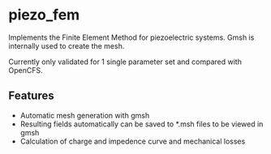 # piezo_fem

Implements the Finite Element Method for piezoelectric systems.
Gmsh is internally used to create the mesh.

Currently only validated for 1 single parameter set and compared with OpenCFS. 

## Features

- Automatic mesh generation with gmsh
- Resulting fields automatically can be saved to *.msh files to be viewed in gmsh
- Calculation of charge and impedence curve and mechanical losses